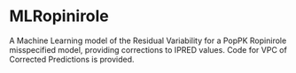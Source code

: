 # MLRopinirole
A Machine Learning model of the Residual Variability for a PopPK Ropinirole misspecified model, providing corrections to IPRED values.
Code for VPC of Corrected Predictions is provided.

